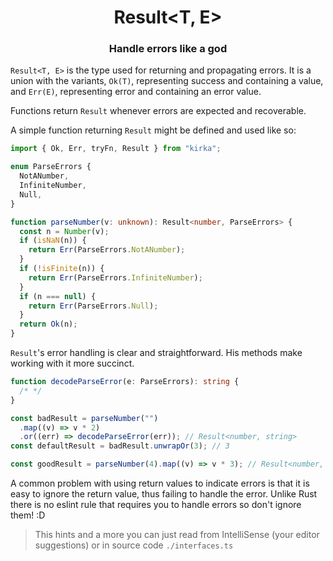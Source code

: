 <h1 align="center">Result&lt;T, E&gt;</h1>
<h3 align="center">Handle errors like a god</h3>

`Result<T, E>` is the type used for returning and propagating errors. It is a union with the variants, `Ok(T)`, representing success and containing a value, and `Err(E)`, representing error and containing an error value.

Functions return `Result` whenever errors are expected and recoverable.

A simple function returning `Result` might be defined and used like so:

```ts
import { Ok, Err, tryFn, Result } from "kirka";

enum ParseErrors {
  NotANumber,
  InfiniteNumber,
  Null,
}

function parseNumber(v: unknown): Result<number, ParseErrors> {
  const n = Number(v);
  if (isNaN(n)) {
    return Err(ParseErrors.NotANumber);
  }
  if (!isFinite(n)) {
    return Err(ParseErrors.InfiniteNumber);
  }
  if (n === null) {
    return Err(ParseErrors.Null);
  }
  return Ok(n);
}
```

`Result`'s error handling is clear and straightforward. His methods make working with it more succinct.

```ts
function decodeParseError(e: ParseErrors): string {
  /* */
}

const badResult = parseNumber("")
  .map((v) => v * 2)
  .or((err) => decodeParseError(err)); // Result<number, string>
const defaultResult = badResult.unwrapOr(3); // 3

const goodResult = parseNumber(4).map((v) => v * 3); // Result<number, ParseErrors>
```

A common problem with using return values to indicate errors is that it is easy to ignore the return value, thus failing to handle the error.
Unlike Rust there is no eslint rule that requires you to handle errors so don't ignore them! :D

> This hints and a more you can just read from IntelliSense (your editor suggestions)
> or in source code `./interfaces.ts`
